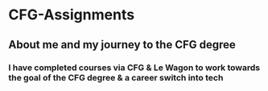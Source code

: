 # CFG-Assignments
## About me and my journey to the CFG degree
### I have completed courses via CFG & Le Wagon to work towards the goal of the CFG degree & a career switch into tech
